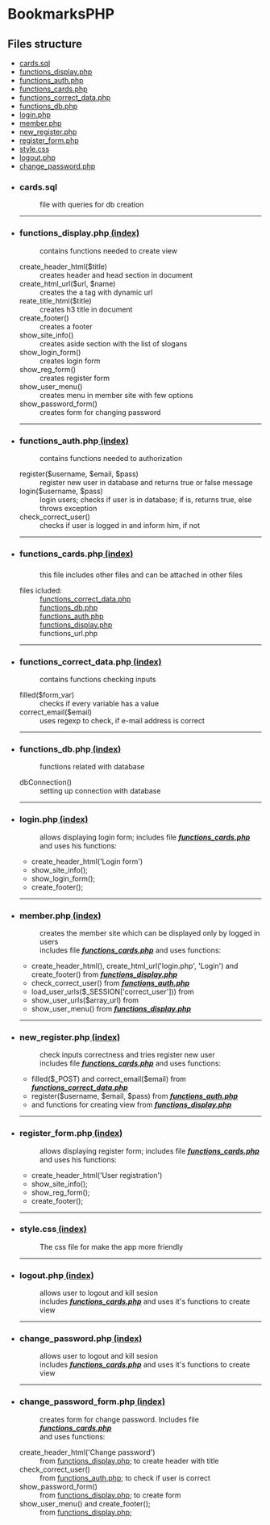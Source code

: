 # BookmarksPHP

<h2 id="index">Files structure</h2>
<ul>
  <li><a href="#one">cards.sql</a></li>
  <li><a href="#two">functions_display.php</a></li>
  <li><a href="#three">functions_auth.php</a></li>
  <li><a href="#four">functions_cards.php</a></li>
  <li><a href="#five">functions_correct_data.php</a></li>
  <li><a href="#six">functions_db.php</a></li>
  <li><a href="#seven">login.php</a></li>
  <li><a href="#eight">member.php</a></li>
  <li><a href="#nine">new_register.php</a></li>
  <li><a href="#ten">register_form.php</a></li>
  <li><a href="#eleven">style.css</a></li>
  <li><a href="#twelve">logout.php</a></li>
  <li><a href="#thirteen">change_password.php</a></li>
</ul>
<ul>
  <li>
    <dl>
      <dt id="one"><h3>cards.sql</h3></dt>
      <dd>file with queries for db creation</dd>
    </dl>
   </li>
   <hr>
   <li>
    <dl>
      <dt id="two"><h3>functions_display.php<a href="#index"> (index)</a></h3></dt>
      <dd>contains functions needed to create view</dd>
      <dl>
        <dt>create_header_html($title)</dt>
        <dd>creates header and head section in document</dd>
        <dt>create_html_url($url, $name)</dt>
        <dd>creates the a tag with dynamic url</dd>
        <dt>reate_title_html($title)</dt>
        <dd>creates h3 title in document</dd>
        <dt>create_footer()</dt>
        <dd>creates a footer</dd>
        <dt>show_site_info()</dt>
        <dd>creates aside section with the list of slogans</dd>
        <dt>show_login_form()</dt>
        <dd>creates login form</dd>
        <dt>show_reg_form()</dt>
        <dd>creates register form</dd>
        <dt>show_user_menu()</dt>
        <dd>creates menu in member site with few options</dd>
        <dt>show_password_form()</dt>
        <dd>creates form for changing password</dd>
      </dl>
    </dl>
   </li>
   <hr>
   <li>
    <dl>
      <dt id="three"><h3>functions_auth.php<a href="#index"> (index)</a></h3></dt>
      <dd>contains functions needed to authorization</dd>
      <dl>
        <dt>register($username, $email, $pass)</dt>
        <dd>register new user in database and returns true or false message</dd>
        <dt>login($username, $pass)</dt>
        <dd>login users; checks if user is in database; if is, returns true, else throws exception</dd>
        <dt>check_correct_user()</dt>
        <dd>checks if user is logged in and inform him, if not<dd>
      </dl>
    </dl>
   </li>
   <hr>
   <li>
    <dl>
      <dt id="four"><h3>functions_cards.php<a href="#index"> (index)</a><h3></dt>
      <dd>this file includes other files and can be attached in other files</dd>
      <dl>
        <dt>files icluded: <dt>
        <dd><a href="#five">functions_correct_data.php</a></dd>
        <dd><a href="#six">functions_db.php</a></dd>
        <dd><a href="#three">functions_auth.php</a></dd>
        <dd><a href="#two">functions_display.php</a></dd>
        <dd>functions_url.php</dd>
      </dl>
     </dl
   </li>
   <hr>
   <li>
    <dl>
      <dt id="five"><h3>functions_correct_data.php<a href="#index"> (index)</a></h3></dt>
      <dd>contains functions checking inputs</dd>
      <dl>
        <dt>filled($form_var)</dt>
        <dd>checks if every variable has a value</dd>
        <dt>correct_email($email)</dt>
        <dd>uses regexp to check, if e-mail address is correct</dd>
      </dl>
    </dl>
   </li>
   <hr>
   <li>
    <dl>
      <dt id="six"><h3>functions_db.php<a href="#index"> (index)</a></h3></dt>
      <dd>functions related with database</dd>
      <dl>
        <dt>dbConnection()</dt>
        <dd>setting up connection with database</dd>
      </dl>
    </dl>
   </li>
   <hr>
   <li>
    <dl>
      <dt id="seven"><h3>login.php<a href="#index"> (index)</a></h3></dt>
      <dd>allows displaying login form; includes file <em><b><a href="#two">functions_cards.php</a></b></em> and uses his functions:</dd>
      <ul>
        <li>create_header_html('Login form')</li>
        <li>show_site_info();</li>
        <li>show_login_form();</li>
        <li>create_footer();</li>
      </ul>
    </dl>
   </li>
   <hr>
   <li>
    <dl>
      <dt id="eight"><h3>member.php<a href="#index"> (index)</a></h3></dt>
      <dd>creates the member site which can be displayed only by logged in users<br>
        includes file <em><b><a href="#four">functions_cards.php</a></b></em> and uses functions: </dd>
        <ul>
          <li>create_header_html(), create_html_url('login.php', 'Login') and create_footer() from <em><b><a href="#two">functions_display.php</a></b></em></li>
          <li>check_correct_user() from <em><b><a href="#three">functions_auth.php</a></b></em></li>
          <li>load_user_urls($_SESSION['correct_user'])) from <em><b><a href=""></a></b></em></li>
          <li>show_user_urls($array_url) from <em><b><a href=""></a></b></em></li>
          <li>show_user_menu() from <em><b><a href="#two">functions_display.php</a></b></em></li>
        </ul>
    </dl>
   </li>
   <hr>
   <li>
    <dl>
      <dt id="nine"><h3>new_register.php<a href="#index"> (index)</a></h3></dt>
      <dd>check inputs correctness and tries register new user<br>
        includes file <em><b><a href="#four">functions_cards.php</a></b></em> and uses functions: </dd>
        <ul>
          <li>filled($_POST) and correct_email($email) from <em><b><a href="#five">functions_correct_data.php</a></b></em></li>
          <li>register($username, $email, $pass) from <em><b><a href="#three">functions_auth.php</a></b></em></li>
          <li>and functions for creating view from <em><b><a href="#two">functions_display.php</a></b></em></li>
        </ul>
    </dl>
   </li>
   <hr>
   <li>
    <dl>
      <dt id="ten"><h3>register_form.php<a href="#index"> (index)</a></h3></dt>
      <dd>allows displaying register form; includes file <em><b><a href="#two">functions_cards.php</a></b></em> and uses his functions:</dd>
      <ul>
        <li>create_header_html('User registration')</li>
        <li>show_site_info();</li>
        <li>show_reg_form();</li>
        <li>create_footer();</li>
      </ul>
    </dl>
   </li>
   <hr>
   <li>
    <dl>
      <dt id="eleven"><h3>style.css<a href="#index"> (index)</a></h3></dt>
      <dd>The css file for make the app more friendly</dd>
     </dl>
   </li>
   <hr>
   <li>
    <dl>
      <dt id="twelve"><h3>logout.php<a href="#index"> (index)</a></h3></dt>
      <dd>allows user to logout and kill sesion<br>
        includes <em><b><a href="#four">functions_cards.php</a></b></em> and uses it's functions to create view</dd>
     </dl>
   </li>
   <hr>
   <li>
    <dl>
      <dt id="thirteen"><h3>change_password.php<a href="#index"> (index)</a></h3></dt>
      <dd>allows user to logout and kill sesion<br>
        includes <em><b><a href="#four">functions_cards.php</a></b></em> and uses it's functions to create view</dd>
    </dl>
   </li>
   <hr>
   <li>
    <dl>
      <dt id="thirteen"><h3>change_password_form.php<a href="#index"> (index)</a></h3></dt>
      <dd>creates form for change password. Includes file <em><b><a href="four">functions_cards.php</a></b></em><br>
          and uses functions: </dd>
      <dl>
        <dt>create_header_html('Change password')</dt>
        <dd>from <a href="#two">functions_display.php</a>; to create header with title</dd>
        <dt>check_correct_user()</dt>
        <dd>from <a href="#three">functions_auth.php</a>; to check if user is correct</dd>
        <dt>show_password_form()</dt>
        <dd>from <a href="#two">functions_display.php</a>; to create form </dd>
        <dt>show_user_menu() and create_footer(); </dt>
        <dd>from <a href="#two">functions_display.php</a>;</dd>
      </dl>
    </dl>
   </li>  
</ul>
